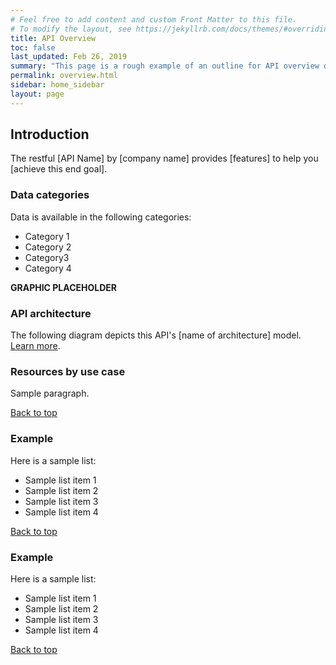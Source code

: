 ```yaml
---
# Feel free to add content and custom Front Matter to this file.
# To modify the layout, see https://jekyllrb.com/docs/themes/#overriding-theme-defaults
title: API Overview
toc: false
last_updated: Feb 26, 2019
summary: "This page is a rough example of an outline for API overview documentation. This is an experiment to test publishing tools. The content is just theoretical placeholder text."
permalink: overview.html
sidebar: home_sidebar
layout: page
---
```


## Introduction

The restful [API Name] by [company name] provides [features] to help you [achieve this end goal].

### Data categories

Data is available in the following categories:
* Category 1
* Category 2
* Category3
* Category 4

**GRAPHIC PLACEHOLDER**

### API architecture

The following diagram depicts this API's [name of architecture] model. [Learn more](architecture.html).

### Resources by use case

Sample paragraph.


[Back to top](#introduction)


### Example

Here is a sample list:

* Sample list item 1
* Sample list item 2
* Sample list item 3
* Sample list item 4


[Back to top](#introduction)

### Example

Here is a sample list:

* Sample list item 1
* Sample list item 2
* Sample list item 3
* Sample list item 4


[Back to top](#introduction)
